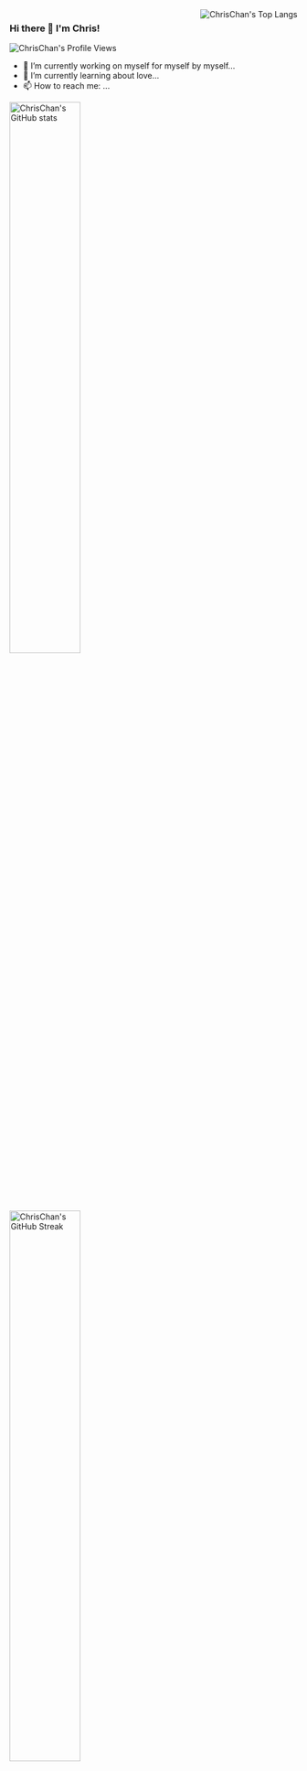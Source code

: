<img align="right" src="https://github-readme-stats.vercel.app/api/top-langs/?username=ChrisChan13&layout=compact&langs_count=10&title_color=fff&text_color=9f9f9f&bg_color=151515" alt="ChrisChan's Top Langs">

### Hi there 👋 I'm Chris!

![ChrisChan's Profile Views](https://komarev.com/ghpvc/?username=ChrisChan13)

- 🔭 I’m currently working on myself for myself by myself...
- 🌱 I’m currently learning about love...
- 📫 How to reach me: ...

<!--
**ChrisChan13/ChrisChan13** is a ✨ _special_ ✨ repository because its `README.md` (this file) appears on your GitHub profile.

Here are some ideas to get you started:

- 🔭 I’m currently working on ...
- 🌱 I’m currently learning ...
- 👯 I’m looking to collaborate on ...
- 🤔 I’m looking for help with ...
- 💬 Ask me about ...
- 📫 How to reach me: ...
- 😄 Pronouns: ...
- ⚡ Fun fact: ...
-->

<p>
  <img width="49.7%" src="https://github-readme-stats.vercel.app/api?username=ChrisChan13&include_all_commits=true&count_private=true&role=OWNER,ORGANIZATION_MEMBER,COLLABORATOR&show_icons=true&title_color=fff&icon_color=79ff97&text_color=9f9f9f&bg_color=151515" alt="ChrisChan's GitHub stats">
  <img width="49.7%" src="https://github-readme-streak-stats.herokuapp.com?user=ChrisChan13&theme=dark&background=151515&border=FFFFFF&stroke=9F9F9F&ring=444444&fire=DADADA&currStreakNum=9F9F9F&currStreakLabel=FFFFFF" alt="ChrisChan's GitHub Streak">
</p>
